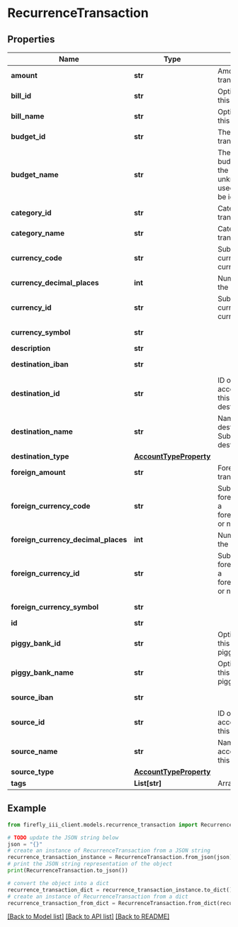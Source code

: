 # RecurrenceTransaction


## Properties

Name | Type | Description | Notes
------------ | ------------- | ------------- | -------------
**amount** | **str** | Amount of the transaction. | 
**bill_id** | **str** | Optional. Use either this or the bill_name | [optional] 
**bill_name** | **str** | Optional. Use either this or the bill_id | [optional] 
**budget_id** | **str** | The budget ID for this transaction. | [optional] 
**budget_name** | **str** | The name of the budget to be used. If the budget name is unknown, the ID will be used or the value will be ignored. | [optional] [readonly] 
**category_id** | **str** | Category ID for this transaction. | [optional] 
**category_name** | **str** | Category name for this transaction. | [optional] 
**currency_code** | **str** | Submit either a currency_id or a currency_code. | [optional] 
**currency_decimal_places** | **int** | Number of decimals in the currency | [optional] [readonly] 
**currency_id** | **str** | Submit either a currency_id or a currency_code. | [optional] 
**currency_symbol** | **str** |  | [optional] [readonly] 
**description** | **str** |  | 
**destination_iban** | **str** |  | [optional] [readonly] 
**destination_id** | **str** | ID of the destination account. Submit either this or destination_name. | [optional] 
**destination_name** | **str** | Name of the destination account. Submit either this or destination_id. | [optional] 
**destination_type** | [**AccountTypeProperty**](AccountTypeProperty.md) |  | [optional] 
**foreign_amount** | **str** | Foreign amount of the transaction. | [optional] 
**foreign_currency_code** | **str** | Submit either a foreign_currency_id or a foreign_currency_code, or neither. | [optional] 
**foreign_currency_decimal_places** | **int** | Number of decimals in the currency | [optional] [readonly] 
**foreign_currency_id** | **str** | Submit either a foreign_currency_id or a foreign_currency_code, or neither. | [optional] 
**foreign_currency_symbol** | **str** |  | [optional] [readonly] 
**id** | **str** |  | [optional] 
**piggy_bank_id** | **str** | Optional. Use either this or the piggy_bank_name | [optional] 
**piggy_bank_name** | **str** | Optional. Use either this or the piggy_bank_id | [optional] 
**source_iban** | **str** |  | [optional] [readonly] 
**source_id** | **str** | ID of the source account. Submit either this or source_name. | [optional] 
**source_name** | **str** | Name of the source account. Submit either this or source_id. | [optional] 
**source_type** | [**AccountTypeProperty**](AccountTypeProperty.md) |  | [optional] 
**tags** | **List[str]** | Array of tags. | [optional] 

## Example

```python
from firefly_iii_client.models.recurrence_transaction import RecurrenceTransaction

# TODO update the JSON string below
json = "{}"
# create an instance of RecurrenceTransaction from a JSON string
recurrence_transaction_instance = RecurrenceTransaction.from_json(json)
# print the JSON string representation of the object
print(RecurrenceTransaction.to_json())

# convert the object into a dict
recurrence_transaction_dict = recurrence_transaction_instance.to_dict()
# create an instance of RecurrenceTransaction from a dict
recurrence_transaction_from_dict = RecurrenceTransaction.from_dict(recurrence_transaction_dict)
```
[[Back to Model list]](../README.md#documentation-for-models) [[Back to API list]](../README.md#documentation-for-api-endpoints) [[Back to README]](../README.md)


